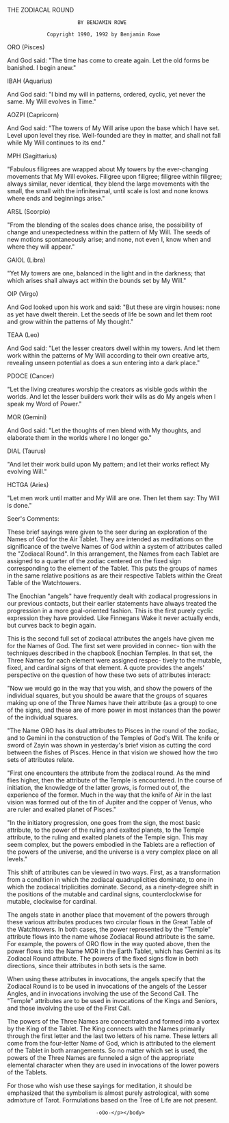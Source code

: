 <body><p>THE ZODIACAL ROUND

                           BY BENJAMIN ROWE

                 Copyright 1990, 1992 by Benjamin Rowe


ORO (Pisces)

And God said: "The time has come to create again. Let the old forms be
banished. I begin anew."

IBAH (Aquarius)

And God said: "I bind my will in patterns, ordered, cyclic, yet never
the same. My Will evolves in Time."

AOZPI (Capricorn)

And God said: "The towers of My Will arise upon the base which I have
set. Level upon level they rise. Well-founded are they in matter, and
shall not fall while My Will continues to its end."

MPH (Sagittarius)

"Fabulous filigrees are wrapped about My towers by the ever-changing
movements that My Will evokes. Filigree upon filigree; filigree within
filigree; always similar, never identical, they blend the large
movements with the small, the small with the infinitesimal, until
scale is lost and none knows where ends and beginnings arise."

ARSL (Scorpio)

"From the blending of the scales does chance arise, the possibility of
change and unexpectedness within the pattern of My Will. The seeds of
new motions spontaneously arise; and none, not even I, know when and
where they will appear."

GAIOL (Libra)

"Yet My towers are one, balanced in the light and in the darkness;
that which arises shall always act within the bounds set by My Will."

OIP (Virgo)

And God looked upon his work and said: "But these are virgin houses:
none as yet have dwelt therein. Let the seeds of life be sown and let
them root and grow within the patterns of My thought."

TEAA (Leo)

And God said: "Let the lesser creators dwell within my towers. And let
them work within the patterns of My Will according to their own
creative arts, revealing unseen potential as does a sun entering into
a dark place."

PDOCE (Cancer)

"Let the living creatures worship the creators as visible gods within
the worlds. And let the lesser builders work their  wills as do My
angels when I speak my Word of Power."

MOR (Gemini)

And God said: "Let the thoughts of men blend with My thoughts, and
elaborate them in the worlds where I no longer go."

DIAL (Taurus)

"And let their work build upon My pattern; and let their works reflect
My evolving Will."

HCTGA (Aries)

"Let men work until matter and My Will are one. Then let them say: Thy
Will is done."


Seer's Comments:

These brief sayings were given to the seer during an exploration of
the Names of God for the Air Tablet. They are intended as meditations
on the significance of the twelve Names of God within a system of
attributes called the "Zodiacal Round". In this arrangement, the Names
from each Tablet are assigned to a quarter of the zodiac centered on
the fixed sign corresponding to the element of the Tablet. This puts
the groups of names in the same relative positions as are their
respective Tablets within the Great Table of the Watchtowers.

The Enochian "angels" have frequently dealt with zodiacal progressions
in our previous contacts, but their earlier statements have always
treated the progression in a more goal-oriented fashion. This is the
first purely cyclic expression they have provided. Like Finnegans Wake
it never actually ends, but curves back to begin again.

This is the second full set of zodiacal attributes the angels have
given me for the Names of God. The first set were provided in connec-
tion with the techniques described in the chapbook Enochian Temples.
In that set, the Three Names for each element were assigned respec-
tively to the mutable, fixed, and cardinal signs of that element. A
quote provides the angels' perspective on the question of how these
two sets of attributes interact:

"Now we would go in the way that you wish, and show the powers of the
individual squares, but you should be aware that the groups of squares
making up one of the Three Names have their attribute (as a group) to
one of the signs, and these are of more power in most instances than
the power of the individual squares.

"The Name ORO has its dual attributes to Pisces in the round of the
zodiac, and to Gemini in the construction of the Temples of God's
Will. The knife or sword of Zayin was shown in yesterday's brief
vision as cutting the cord between the fishes of Pisces. Hence in that
vision we showed how the two sets of attributes relate.

"First one encounters the attribute from the zodiacal round. As the
mind flies higher, then the attribute of the Temple is encountered. In
the course of initiation, the knowledge of the latter grows, is formed
out of, the experience of the former. Much in the way that the knife
of Air in the last vision was formed out of the tin of Jupiter and the
copper of Venus, who are ruler and exalted planet of Pisces."

"In the initiatory progression, one goes from the sign, the most basic
attribute, to the power of the ruling and exalted planets, to the
Temple attribute, to the ruling and exalted planets of the Temple
sign. This may seem complex, but the powers embodied in the Tablets
are a reflection of the powers of the universe, and the universe is a
very complex place on all levels."

This shift of attributes can be viewed in two ways. First, as a
transformation from a condition in which the zodiacal quadruplicities
dominate, to one in which the zodiacal triplicities dominate. Second,
as a ninety-degree shift in the positions of the mutable and cardinal
signs, counterclockwise for mutable, clockwise for cardinal. 

The angels state in another place that movement of the powers through
these various attributes produces two circular flows in the Great
Table of the Watchtowers. In both cases, the power represented by the
"Temple" attribute flows into the name whose Zodiacal Round attribute
is the same. For example, the powers of ORO flow in the way quoted
above, then the power flows into the Name MOR in the Earth Tablet,
which has Gemini as its Zodiacal Round attribute. The powers of the
fixed signs flow in both directions, since their attributes in both
sets is the same.

When using these attributes in invocations, the angels specify that
the Zodiacal Round is to be used in invocations of the angels of the
Lesser Angles, and in invocations involving the use of the Second
Call. The "Temple" attributes are to be used in invocations of the
Kings and Seniors, and those involving the use of the First Call. 

The powers of the Three Names are concentrated and formed into a
vortex by the King of the Tablet. The King connects with the Names
primarily through the first letter and the last two letters of his
name. These letters all come from the four-letter Name of God, which
is attributed to the element of the Tablet in both arrangements. So no
matter which set is used, the powers of the Three Names are funneled a
sign of the appropriate elemental character when they are used in
invocations of the lower powers of the Tablets.

For those who wish use these sayings for meditation, it should be
emphasized that the symbolism is almost purely astrological, with some
admixture of Tarot. Formulations based on the Tree of Life are not
present.

                                 -oOo-</p></body>